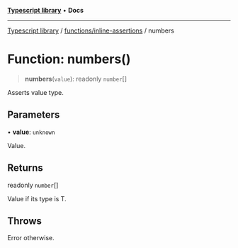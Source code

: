 [**Typescript library**](../../../index.md) • **Docs**

***

[Typescript library](../../../modules.md) / [functions/inline-assertions](../index.md) / numbers

# Function: numbers()

> **numbers**(`value`): readonly `number`[]

Asserts value type.

## Parameters

• **value**: `unknown`

Value.

## Returns

readonly `number`[]

Value if its type is T.

## Throws

Error otherwise.
